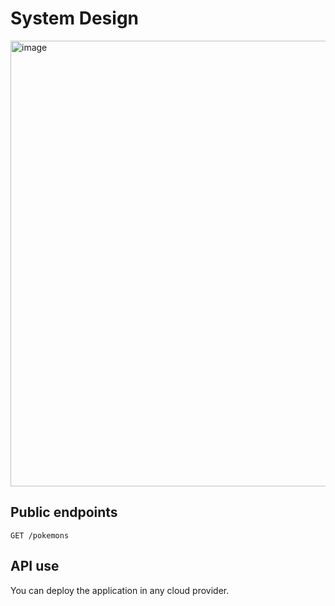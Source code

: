 # System Design
<img width="713" alt="image" src="https://github.com/user-attachments/assets/a3664a09-16ab-4190-9fc9-799d2a9ce06f">

## Public endpoints
```GET /pokemons```

## API use
You can deploy the application in any cloud provider.
